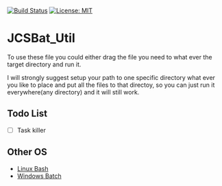 [![Build Status](https://travis-ci.com/jcs090218/JCSBat_Util.svg?branch=master)](https://travis-ci.com/jcs090218/JCSBat_Util)
[![License: MIT](https://img.shields.io/badge/License-MIT-yellow.svg)](https://opensource.org/licenses/MIT)

# JCSBat_Util

To use these file you could either drag the file you need to what
ever the target directory and run it.
    
I will strongly suggest setup your path to one specific directory 
what ever you like to place and put all the files to that directoy, 
so you can just run it everywhere(any directory) and it will still 
work.

## Todo List

- [ ] Task killer

## Other OS

* [Linux Bash](https://github.com/jcs090218/JCSSh_Util.git)
* [Windows Batch](https://github.com/jcs090218/JCSBat_Util.git)
